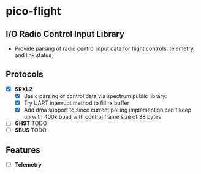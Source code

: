 # pico-flight

## I/O Radio Control Input Library

* Provide parsing of radio control input data for flight controls, telemetry, and link status

## Protocols
  
  - [x] **SRXL2**
    - [x] Basic parsing of control data via spectrum public library: []()
    - [x] Try UART interrupt method to fill rx buffer
    - [x] Add dma support to since current polling implemention can't keep up with 400k buad with control frame size of 38 bytes

  - [ ] **GHST** TODO
  - [ ] **SBUS** TODO
## Features
  - [ ] **Telemetry**
